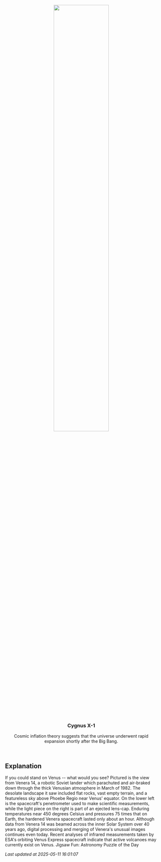 <p align='center'>
    <img src='https://apod.nasa.gov/apod/image/2505/Venus_Venera14_960.jpg' width='60%' />
    <h3 align="center">Cygnus X-1</h3>
    <p align="center">Cosmic inflation theory suggests that the universe underwent rapid expansion shortly after the Big Bang.</p>
</p>
<br/>

Explanation
--
If you could stand on Venus -- what would you see?  Pictured is the view from Venera 14, a robotic Soviet lander which parachuted and air-braked down through the thick Venusian atmosphere in March of 1982. The desolate landscape it saw included flat rocks, vast empty terrain, and a featureless sky above Phoebe Regio near Venus' equator. On the lower left is the spacecraft's penetrometer used to make scientific measurements, while the light piece on the right is part of an ejected lens-cap.  Enduring temperatures near 450 degrees Celsius and pressures 75 times that on Earth, the hardened Venera spacecraft lasted only about an hour. Although data from Venera 14 was beamed across the inner Solar System over 40 years ago, digital processing and merging of Venera's unusual images continues even today.  Recent analyses of infrared measurements taken by ESA's orbiting Venus Express spacecraft indicate that active volcanoes may currently exist on Venus.    Jigsaw Fun: Astronomy Puzzle of the Day


*Last updated at 2025-05-11 16:01:07*
